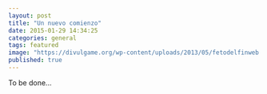 ```yaml
---
layout: post
title: "Un nuevo comienzo"
date: 2015-01-29 14:34:25
categories: general
tags: featured
image: "https://divulgame.org/wp-content/uploads/2013/05/fetodelfinweb.jpg"
published: true
---
```


To be done...
